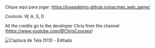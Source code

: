 Clique aqui para jogar: https://joseadelmo.github.io/pacman_web_game/

Controls: W, A, S, D

All the credits go to the developer Chris from the channel (https://www.youtube.com/@ChrisCourses)

![Captura de Tela (513) - Editado](https://user-images.githubusercontent.com/99682808/218135822-35d61383-e699-4135-bc30-9ed4e794d007.png)


